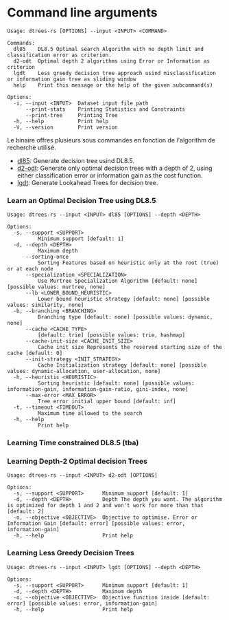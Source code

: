 # Command line arguments

```dtrees_rs --help
Usage: dtrees-rs [OPTIONS] --input <INPUT> <COMMAND>

Commands:
  dl85    DL8.5 Optimal search Algorithm with no depth limit and classification error as criterion.
  d2-odt  Optimal depth 2 algorithms using Error or Information as criterion
  lgdt    Less greedy decision tree approach usind misclassification or information gain tree as sliding window
  help    Print this message or the help of the given subcommand(s)

Options:
  -i, --input <INPUT>  Dataset input file path
      --print-stats    Printing Statistics and Constraints
      --print-tree     Printing Tree
  -h, --help           Print help
  -V, --version        Print version

```

Le binaire offres plusieurs sous commandes en fonction de l'algorithm de recherche utilisé.

- [dl85](#learn-an-optimal-decision-tree-using-dl85): Generate decision tree usind DL8.5.
- [d2-odt](#learning-depth-2-optimal-decision-trees): Generate only optimal decision trees with a depth of 2, using either classification error or information gain as the cost function.
- [lgdt](#learning-less-greedy-decision-trees): Generate Lookahead Trees for decision tree.


### Learn an Optimal Decision Tree using DL8.5

```dtrees_rs dl85 --help
Usage: dtrees-rs --input <INPUT> dl85 [OPTIONS] --depth <DEPTH>

Options:
  -s, --support <SUPPORT>
          Minimum support [default: 1]
  -d, --depth <DEPTH>
          Maximum depth
      --sorting-once
          Sorting Features based on heuristic only at the root (true) or at each node
      --specialization <SPECIALIZATION>
          Use Murtree Specialization Algorithm [default: none] [possible values: murtree, none]
      --lb <LOWER_BOUND_HEURISTIC>
          Lower bound heuristic strategy [default: none] [possible values: similarity, none]
  -b, --branching <BRANCHING>
          Branching type [default: none] [possible values: dynamic, none]
      --cache <CACHE_TYPE>
          [default: trie] [possible values: trie, hashmap]
      --cache-init-size <CACHE_INIT_SIZE>
          Cache init size Represents the reserved starting size of the cache [default: 0]
      --init-strategy <INIT_STRATEGY>
          Cache Initialization strategy [default: none] [possible values: dynamic-allocation, user-allocation, none]
  -h, --heuristic <HEURISTIC>
          Sorting heuristic [default: none] [possible values: information-gain, information-gain-ratio, gini-index, none]
      --max-error <MAX_ERROR>
          Tree error initial upper bound [default: inf]
  -t, --timeout <TIMEOUT>
          Maximum time allowed to the search
  -h, --help
          Print help
```

### Learning Time constrained DL8.5 (tba)

### Learning Depth-2 Optimal decision Trees

```dtrees_rs d2-odt--help
Usage: dtrees-rs --input <INPUT> d2-odt [OPTIONS]

Options:
  -s, --support <SUPPORT>      Minimum support [default: 1]
  -d, --depth <DEPTH>          Depth The depth you want. The algorithm is optimized for depth 1 and 2 and won't work for more than that [default: 2]
  -o, --objective <OBJECTIVE>  Objective to optimise. Error or Information Gain [default: error] [possible values: error, information-gain]
  -h, --help                   Print help
```

### Learning Less Greedy Decision Trees

```dtrees_rs lgdt --help
Usage: dtrees-rs --input <INPUT> lgdt [OPTIONS] --depth <DEPTH>

Options:
  -s, --support <SUPPORT>      Minimum support [default: 1]
  -d, --depth <DEPTH>          Maximum depth
  -o, --objective <OBJECTIVE>  Objective function inside [default: error] [possible values: error, information-gain]
  -h, --help                   Print help
```
